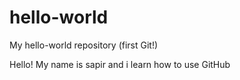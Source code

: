# hello-world
My hello-world repository (first Git!)

Hello!
My name is sapir and i learn how to use GitHub
